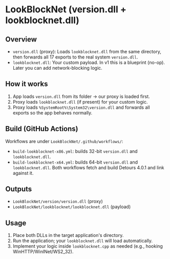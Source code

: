 # LookBlockNet (version.dll + lookblocknet.dll)

## Overview
- `version.dll` (proxy): Loads `lookblocknet.dll` from the same directory, then forwards all 17 exports to the real system `version.dll`.
- `lookblocknet.dll`: Your custom payload. In v1 this is a blueprint (no-op). Later you can add network-blocking logic.

## How it works
1. App loads `version.dll` from its folder → our proxy is loaded first.
2. Proxy loads `lookblocknet.dll` (if present) for your custom logic.
3. Proxy loads `%SystemRoot%\System32\version.dll` and forwards all exports so the app behaves normally.

## Build (GitHub Actions)
Workflows are under `LookBlockNet/.github/workflows/`:
- `build-lookblocknet-x86.yml`: builds 32-bit `version.dll` and `lookblocknet.dll`.
- `build-lookblocknet-x64.yml`: builds 64-bit `version.dll` and `lookblocknet.dll`.
Both workflows fetch and build Detours 4.0.1 and link against it.

## Outputs
- `LookBlockNet/version/version.dll` (proxy)
- `LookBlockNet/lookblocknet/lookblocknet.dll` (payload)

## Usage
1. Place both DLLs in the target application's directory.
2. Run the application; your `lookblocknet.dll` will load automatically.
3. Implement your logic inside `lookblocknet.cpp` as needed (e.g., hooking WinHTTP/WinINet/WS2_32).


